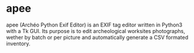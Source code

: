 # apee

apee (Archéo Python Exif Editor) is an EXIF tag editor written in Python3 with a Tk GUI.
Its purpose is to edit archeological worksites photographs, wether by batch or per picture and automatically generate a CSV formated inventory.
